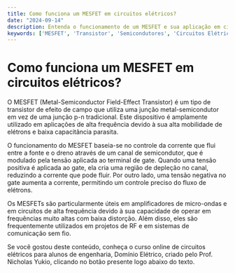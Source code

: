 ```yaml
---
title: Como funciona um MESFET em circuitos elétricos?
date: "2024-09-14"
description: Entenda o funcionamento de um MESFET e sua aplicação em circuitos elétricos.
keywords: ['MESFET', 'Transistor', 'Semicondutores', 'Circuitos Elétricos']
---
```


# Como funciona um MESFET em circuitos elétricos?

O MESFET (Metal-Semiconductor Field-Effect Transistor) é um tipo de transistor de efeito de campo que utiliza uma junção metal-semicondutor em vez de uma junção p-n tradicional. Este dispositivo é amplamente utilizado em aplicações de alta frequência devido à sua alta mobilidade de elétrons e baixa capacitância parasita.

O funcionamento do MESFET baseia-se no controle da corrente que flui entre a fonte e o dreno através de um canal de semicondutor, que é modulado pela tensão aplicada ao terminal de gate. Quando uma tensão positiva é aplicada ao gate, ela cria uma região de depleção no canal, reduzindo a corrente que pode fluir. Por outro lado, uma tensão negativa no gate aumenta a corrente, permitindo um controle preciso do fluxo de elétrons.

Os MESFETs são particularmente úteis em amplificadores de micro-ondas e em circuitos de alta frequência devido à sua capacidade de operar em frequências muito altas com baixa distorção. Além disso, eles são frequentemente utilizados em projetos de RF e em sistemas de comunicação sem fio.

Se você gostou deste conteúdo, conheça o curso online de circuitos elétricos para alunos de engenharia, Domínio Elétrico, criado pelo Prof. Nicholas Yukio, clicando no botão presente logo abaixo do texto.